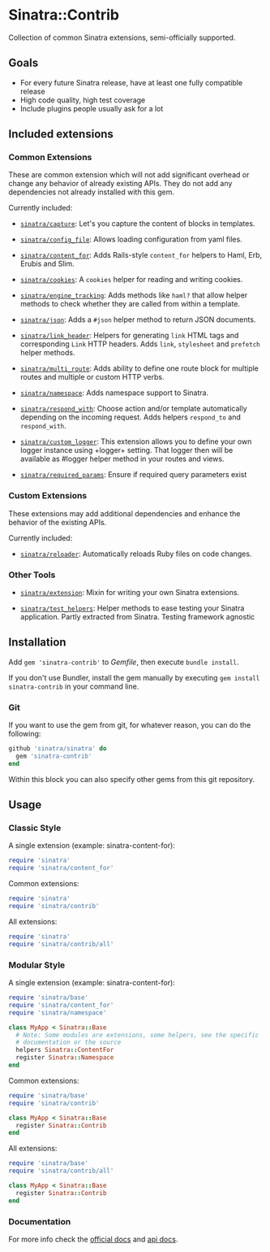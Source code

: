 # Sinatra::Contrib

Collection of common Sinatra extensions, semi-officially supported.

## Goals

* For every future Sinatra release, have at least one fully compatible release
* High code quality, high test coverage
* Include plugins people usually ask for a lot

## Included extensions

### Common Extensions

These are common extension which will not add significant overhead or change any
behavior of already existing APIs. They do not add any dependencies not already
installed with this gem.

Currently included:

* [`sinatra/capture`][sinatra-capture]: Let's you capture the content of blocks in templates.

* [`sinatra/config_file`][sinatra-config-file]: Allows loading configuration from yaml files.

* [`sinatra/content_for`][sinatra-content-for]: Adds Rails-style `content_for` helpers to Haml, Erb,
  Erubis and Slim.

* [`sinatra/cookies`][sinatra-cookies]: A `cookies` helper for reading and writing cookies.

* [`sinatra/engine_tracking`][sinatra-engine-tracking]: Adds methods like `haml?` that allow helper
  methods to check whether they are called from within a template.

* [`sinatra/json`][sinatra-json]: Adds a `#json` helper method to return JSON documents.

* [`sinatra/link_header`][sinatra-link-header]: Helpers for generating `link` HTML tags and
  corresponding `Link` HTTP headers. Adds `link`, `stylesheet` and `prefetch`
  helper methods.

* [`sinatra/multi_route`][sinatra-multi-route]: Adds ability to define one route block for multiple
  routes and multiple or custom HTTP verbs.

* [`sinatra/namespace`][sinatra-namespace]: Adds namespace support to Sinatra.

* [`sinatra/respond_with`][sinatra-respond-with]: Choose action and/or template automatically
  depending on the incoming request. Adds helpers `respond_to` and
  `respond_with`.

* [`sinatra/custom_logger`][sinatra-custom-logger]: This extension allows you to define your own
  logger instance using +logger+ setting. That logger then will
  be available as #logger helper method in your routes and views.

* [`sinatra/required_params`][sinatra-required-params]: Ensure if required query parameters exist

### Custom Extensions

These extensions may add additional dependencies and enhance the behavior of the
existing APIs.

Currently included:

* [`sinatra/reloader`][sinatra-reloader]: Automatically reloads Ruby files on code changes.

### Other Tools

* [`sinatra/extension`][sinatra-extension]: Mixin for writing your own Sinatra extensions.

* [`sinatra/test_helpers`][sinatra-test-helpers]: Helper methods to ease testing your Sinatra
  application. Partly extracted from Sinatra. Testing framework agnostic

## Installation

Add `gem 'sinatra-contrib'` to *Gemfile*, then execute `bundle install`.

If you don't use Bundler, install the gem manually by executing `gem install sinatra-contrib` in your command line.

### Git

If you want to use the gem from git, for whatever reason, you can do the following:

```ruby
github 'sinatra/sinatra' do
  gem 'sinatra-contrib'
end
```

Within this block you can also specify other gems from this git repository.

## Usage

### Classic Style

A single extension (example: sinatra-content-for):

``` ruby
require 'sinatra'
require 'sinatra/content_for'
```

Common extensions:

``` ruby
require 'sinatra'
require 'sinatra/contrib'
```

All extensions:

``` ruby
require 'sinatra'
require 'sinatra/contrib/all'
```

### Modular Style

A single extension (example: sinatra-content-for):

``` ruby
require 'sinatra/base'
require 'sinatra/content_for'
require 'sinatra/namespace'

class MyApp < Sinatra::Base
  # Note: Some modules are extensions, some helpers, see the specific
  # documentation or the source
  helpers Sinatra::ContentFor
  register Sinatra::Namespace
end
```

Common extensions:

``` ruby
require 'sinatra/base'
require 'sinatra/contrib'

class MyApp < Sinatra::Base
  register Sinatra::Contrib
end
```

All extensions:

``` ruby
require 'sinatra/base'
require 'sinatra/contrib/all'

class MyApp < Sinatra::Base
  register Sinatra::Contrib
end
```

### Documentation

For more info check the [official docs](http://www.sinatrarb.com/contrib/) and
[api docs](http://www.rubydoc.info/gems/sinatra-contrib).

[sinatra-reloader]: http://www.sinatrarb.com/contrib/reloader
[sinatra-namespace]: http://www.sinatrarb.com/contrib/namespace
[sinatra-content-for]: http://www.sinatrarb.com/contrib/content_for
[sinatra-cookies]: http://www.sinatrarb.com/contrib/cookies
[sinatra-streaming]: http://www.sinatrarb.com/contrib/streaming
[sinatra-webdav]: http://www.sinatrarb.com/contrib/webdav
[sinatra-runner]: http://www.sinatrarb.com/contrib/runner
[sinatra-extension]: http://www.sinatrarb.com/contrib/extension
[sinatra-test-helpers]: https://github.com/sinatra/sinatra/blob/master/sinatra-contrib/lib/sinatra/test_helpers.rb
[sinatra-required-params]: http://www.sinatrarb.com/contrib/required_params
[sinatra-custom-logger]: http://www.sinatrarb.com/contrib/custom_logger
[sinatra-multi-route]: http://www.sinatrarb.com/contrib/multi_route
[sinatra-json]: http://www.sinatrarb.com/contrib/json
[sinatra-respond-with]: http://www.sinatrarb.com/contrib/respond_with
[sinatra-config-file]: http://www.sinatrarb.com/contrib/config_file
[sinatra-link-header]: http://www.sinatrarb.com/contrib/link_header
[sinatra-capture]: http://www.sinatrarb.com/contrib/capture
[sinatra-engine-tracking]: https://github.com/sinatra/sinatra/blob/master/sinatra-contrib/lib/sinatra/engine_tracking.rb

